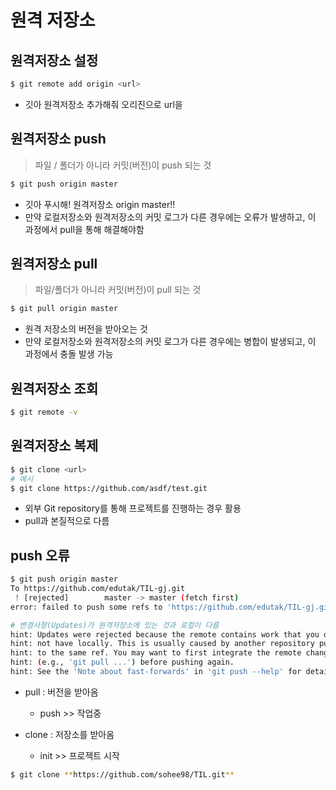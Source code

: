 # 원격 저장소 

## 원격저장소 설정

```bash
$ git remote add origin <url>
```

* 깃아 원격저장소 추가해줘 오리진으로 url을

## 원격저장소 push

> 파일 / 폴더가 아니라 커밋(버전)이 push 되는 것

```bash
$ git push origin master
```

* 깃아 푸시해! 원격저장소 origin master!!
* 만약 로컬저장소와 원격저장소의 커밋 로그가 다른 경우에는 오류가 발생하고, 이 과정에서 pull을 통해 해결해야함

## 원격저장소 pull

> 파일/폴더가 아니라 커밋(버전)이 pull 되는 것

```bash
$ git pull origin master
```

* 원격 저장소의 버전을 받아오는 것
* 만약 로컬저장소와 원격저장소의 커밋 로그가 다른 경우에는 병합이 발생되고, 이 과정에서 충돌 발생 가능

## 원격저장소 조회

```bash
$ git remote -v
```

## 원격저장소 복제

```bash
$ git clone <url>
# 예시
$ git clone https://github.com/asdf/test.git
```

* 외부 Git repository를 통해 프로젝트를 진행하는 경우 활용
* pull과 본질적으로 다름

## push 오류

```bash
$ git push origin master
To https://github.com/edutak/TIL-gj.git
 ! [rejected]        master -> master (fetch first)
error: failed to push some refs to 'https://github.com/edutak/TIL-gj.git'

# 변경사항(Updates)가 원격저장소에 있는 것과 로컬이 다름
hint: Updates were rejected because the remote contains work that you do
hint: not have locally. This is usually caused by another repository pushing
hint: to the same ref. You may want to first integrate the remote changes
hint: (e.g., 'git pull ...') before pushing again.
hint: See the 'Note about fast-forwards' in 'git push --help' for details.

```



* pull : 버전을 받아옴 
  * push                         >> 작업중

* clone : 저장소를 받아옴 
  * init                            >> 프로젝트 시작

```bash
$ git clone **https://github.com/sohee98/TIL.git**
```



